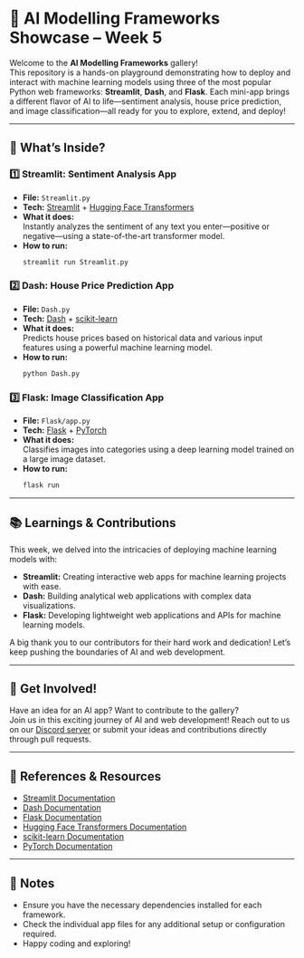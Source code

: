 # 🤖 AI Modelling Frameworks Showcase – Week 5

Welcome to the **AI Modelling Frameworks** gallery!  
This repository is a hands-on playground demonstrating how to deploy and interact with machine learning models using three of the most popular Python web frameworks: **Streamlit**, **Dash**, and **Flask**. Each mini-app brings a different flavor of AI to life—sentiment analysis, house price prediction, and image classification—all ready for you to explore, extend, and deploy!

---

## 🚦 What’s Inside?

### 1️⃣ Streamlit: Sentiment Analysis App
- **File:** `Streamlit.py`
- **Tech:** [Streamlit](https://streamlit.io/) + [Hugging Face Transformers](https://huggingface.co/transformers/)
- **What it does:**  
  Instantly analyzes the sentiment of any text you enter—positive or negative—using a state-of-the-art transformer model.
- **How to run:**  
  ```sh
  streamlit run Streamlit.py
  ```

### 2️⃣ Dash: House Price Prediction App
- **File:** `Dash.py`
- **Tech:** [Dash](https://dash.plotly.com/) + [scikit-learn](https://scikit-learn.org/stable/)
- **What it does:**  
  Predicts house prices based on historical data and various input features using a powerful machine learning model.
- **How to run:**  
  ```sh
  python Dash.py
  ```

### 3️⃣ Flask: Image Classification App
- **File:** `Flask/app.py`
- **Tech:** [Flask](https://flask.palletsprojects.com/) + [PyTorch](https://pytorch.org/)
- **What it does:**  
  Classifies images into categories using a deep learning model trained on a large image dataset.
- **How to run:**  
  ```sh
  flask run
  ```

---

## 📚 Learnings & Contributions

This week, we delved into the intricacies of deploying machine learning models with:
- **Streamlit:** Creating interactive web apps for machine learning projects with ease.
- **Dash:** Building analytical web applications with complex data visualizations.
- **Flask:** Developing lightweight web applications and APIs for machine learning models.

A big thank you to our contributors for their hard work and dedication! Let’s keep pushing the boundaries of AI and web development.

---

## 🚀 Get Involved!

Have an idea for an AI app? Want to contribute to the gallery?  
Join us in this exciting journey of AI and web development! Reach out to us on our [Discord server](https://discord.gg/your-invite-link) or submit your ideas and contributions directly through pull requests.

---

## 🔖 References & Resources
- [Streamlit Documentation](https://docs.streamlit.io/library)
- [Dash Documentation](https://dash.plotly.com/introduction)
- [Flask Documentation](https://flask.palletsprojects.com/en/2.0.x/)
- [Hugging Face Transformers Documentation](https://huggingface.co/docs/transformers/index)
- [scikit-learn Documentation](https://scikit-learn.org/stable/documentation.html)
- [PyTorch Documentation](https://pytorch.org/docs/stable/index.html)

---

## 📝 Notes
- Ensure you have the necessary dependencies installed for each framework.
- Check the individual app files for any additional setup or configuration required.
- Happy coding and exploring!

